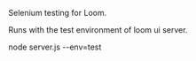 Selenium testing for Loom.

Runs with the test environment of loom ui server.

node server.js --env=test

